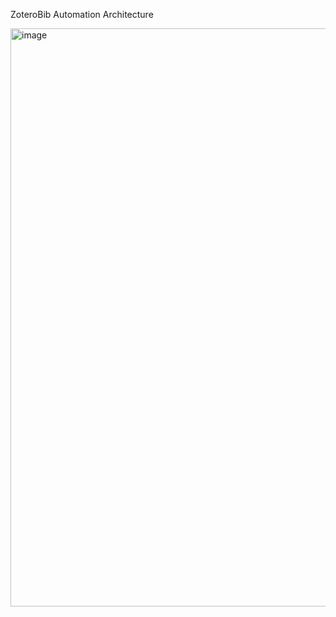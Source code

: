 ZoteroBib Automation Architecture

<img width="925" alt="image" src="https://user-images.githubusercontent.com/52285851/180217841-9d7af78a-2a24-4ac8-9c34-7364eac7c4f4.png">
